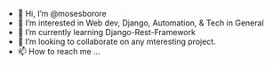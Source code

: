 - 👋 Hi, I’m @mosesborore
- 👀 I’m interested in Web dev, Django, Automation, & Tech in General
- 🌱 I’m currently learning Django-Rest-Framework
- 💞️ I’m looking to collaborate on any mteresting project.
- 📫 How to reach me ...

<!---
mosesborore/mosesborore is a ✨ special ✨ repository because its `README.md` (this file) appears on your GitHub profile.
You can click the Preview link to take a look at your changes.
--->
